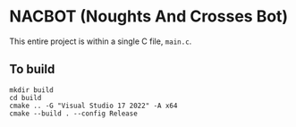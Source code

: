 # NACBOT (Noughts And Crosses Bot)
This entire project is within a single C file, `main.c`.

## To build
```
mkdir build
cd build
cmake .. -G "Visual Studio 17 2022" -A x64
cmake --build . --config Release
```